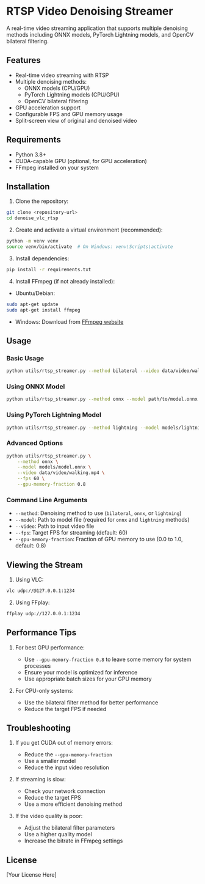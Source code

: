 # RTSP Video Denoising Streamer

A real-time video streaming application that supports multiple denoising methods including ONNX models, PyTorch Lightning models, and OpenCV bilateral filtering.

## Features

- Real-time video streaming with RTSP
- Multiple denoising methods:
  - ONNX models (CPU/GPU)
  - PyTorch Lightning models (CPU/GPU)
  - OpenCV bilateral filtering
- GPU acceleration support
- Configurable FPS and GPU memory usage
- Split-screen view of original and denoised video

## Requirements

- Python 3.8+
- CUDA-capable GPU (optional, for GPU acceleration)
- FFmpeg installed on your system

## Installation

1. Clone the repository:
```bash
git clone <repository-url>
cd denoise_vlc_rtsp
```

2. Create and activate a virtual environment (recommended):
```bash
python -m venv venv
source venv/bin/activate  # On Windows: venv\Scripts\activate
```

3. Install dependencies:
```bash
pip install -r requirements.txt
```

4. Install FFmpeg (if not already installed):
- Ubuntu/Debian:
```bash
sudo apt-get update
sudo apt-get install ffmpeg
```
- Windows: Download from [FFmpeg website](https://ffmpeg.org/download.html)

## Usage

### Basic Usage

```bash
python utils/rtsp_streamer.py --method bilateral --video data/video/walking.mp4
```

### Using ONNX Model

```bash
python utils/rtsp_streamer.py --method onnx --model path/to/model.onnx --video data/video/walking_noised.mp4
```

### Using PyTorch Lightning Model

```bash
python utils/rtsp_streamer.py --method lightning --model models/lightning_model.ckpt --video data/video/walking.mp4
```

### Advanced Options

```bash
python utils/rtsp_streamer.py \
    --method onnx \
    --model models/model.onnx \
    --video data/video/walking.mp4 \
    --fps 60 \
    --gpu-memory-fraction 0.8
```

### Command Line Arguments

- `--method`: Denoising method to use (`bilateral`, `onnx`, or `lightning`)
- `--model`: Path to model file (required for `onnx` and `lightning` methods)
- `--video`: Path to input video file
- `--fps`: Target FPS for streaming (default: 60)
- `--gpu-memory-fraction`: Fraction of GPU memory to use (0.0 to 1.0, default: 0.8)

## Viewing the Stream

1. Using VLC:
```bash
vlc udp://@127.0.0.1:1234
```

2. Using FFplay:
```bash
ffplay udp://127.0.0.1:1234
```

## Performance Tips

1. For best GPU performance:
   - Use `--gpu-memory-fraction 0.8` to leave some memory for system processes
   - Ensure your model is optimized for inference
   - Use appropriate batch sizes for your GPU memory

2. For CPU-only systems:
   - Use the bilateral filter method for better performance
   - Reduce the target FPS if needed

## Troubleshooting

1. If you get CUDA out of memory errors:
   - Reduce the `--gpu-memory-fraction`
   - Use a smaller model
   - Reduce the input video resolution

2. If streaming is slow:
   - Check your network connection
   - Reduce the target FPS
   - Use a more efficient denoising method

3. If the video quality is poor:
   - Adjust the bilateral filter parameters
   - Use a higher quality model
   - Increase the bitrate in FFmpeg settings

## License

[Your License Here] 